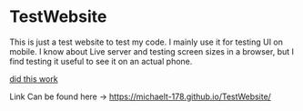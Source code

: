 # TestWebsite

This is just a test website to test my code. I mainly use it for testing UI on mobile.
I know about Live server and testing screen sizes in a browser, but I find testing it useful to 
see it on an actual phone.


[did this work](https://chat.openai.com/c/8e650ce5-bed4-4a6c-a053-867d713500fb)

Link Can be found here -> https://michaelt-178.github.io/TestWebsite/

